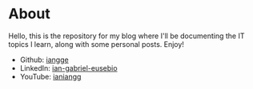 # About

Hello, this is the repository for my blog where I'll be documenting the IT topics I learn, along with some personal posts. Enjoy!

- Github: [iangge](https://github.com/iangge)
- LinkedIn: [ian-gabriel-eusebio](https://linkedin.com/in/ian-gabriel-eusebio)
- YouTube: [ianiangg](https://www.youtube.com/@ianiangg)
